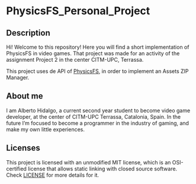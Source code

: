# PhysicsFS_Personal_Project
 ## Description 
 
  Hi! Welcome to this repository! Here you will find a short implementation of PhysicsFS in video games. That project was made for an activity of the assignment  Project 2 in the center CITM-UPC, Terrassa. 
  
  This project uses de API of <a href="https://icculus.org/physfs/">PhysicsFS</a>, in order to implement an Assets ZIP Manager.
  
  ## About me  
  I am Alberto Hidalgo, a current second year student to become video game developer, at the center of CITM-UPC Terrassa, Catalonia, Spain. In the future I’m focused to become a programmer in the industry of gaming, and make my own little experiences.   
  
  ## Licenses  
  This project is licensed with an unmodified MIT license, which is an OSI-certified license that allows static linking with closed source software. Check <a href="https://github.com/TheimerTR/PhysicsFS_Personal_Project/blob/main/LICENSE">LICENSE</a> for more details for it.

